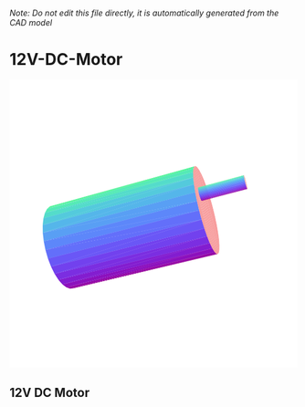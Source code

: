###### Note: Do not edit this file directly, it is automatically generated from the CAD model

# 12V-DC-Motor

![](/project.svg)

## 12V DC Motor


